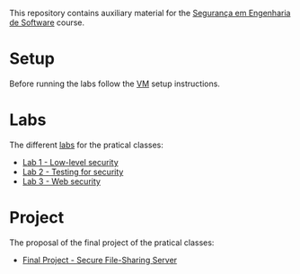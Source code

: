 
This repository contains auxiliary material for the [Segurança em Engenharia de Software](https://sigarra.up.pt/fcup/pt/UCURR_GERAL.FICHA_UC_VIEW?pv_ocorrencia_id=485550) course.

# Setup

Before running the labs follow the [VM](vm) setup instructions.

# Labs 

The different [labs](labs) for the pratical classes:
* [Lab 1 - Low-level security](labs/Lab1.md)
* [Lab 2 - Testing for security](labs/Lab2.md)
* [Lab 3 - Web security](labs/Lab3.md)

# Project

The proposal of the final project of the pratical classes:
* [Final Project - Secure File-Sharing Server](Project.md)

